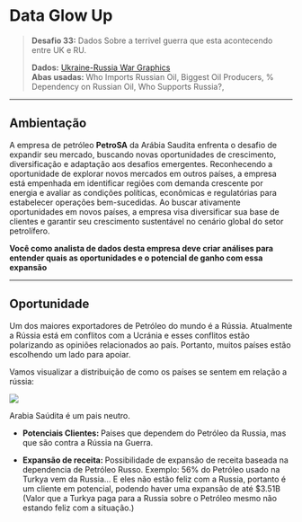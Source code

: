 <h1 >  Data Glow Up </h1>

<blockquote>
    <p > 
        <b> Desafio 33:</b>  Dados Sobre a terrivel guerra que esta acontecendo entre UK e RU. 
    </p>
    <p >
        <b>Dados:</b> <a href='https://docs.google.com/spreadsheets/d/17YhLXD459Q8_8ez0aAl9EP4EbwgYndTDeMgJzvp5G_w/edit#gid=2011395717'> Ukraine-Russia War Graphics </a> 
        <br>
        <b>Abas usadas: </b> Who Imports Russian Oil, Biggest Oil Producers, % Dependency on Russian Oil, Who Supports Russia?, 
    </p>
</blockquote>
<hr>

<h2> Ambientação </h2>
<p> A empresa de petróleo <b> PetroSA</b> da Arábia Saudita enfrenta o desafio de expandir seu mercado, buscando novas oportunidades de crescimento, diversificação e adaptação aos desafios emergentes. Reconhecendo a oportunidade de explorar novos mercados em outros países, a empresa está empenhada em identificar regiões com demanda crescente por energia e avaliar as condições políticas, econômicas e regulatórias para estabelecer operações bem-sucedidas. Ao buscar ativamente oportunidades em novos países, a empresa visa diversificar sua base de clientes e garantir seu crescimento sustentável no cenário global do setor petrolífero. </p> 

<p> <b> Você como analista de dados desta empresa deve criar análises para entender quais as oportunidades e o potencial de ganho com essa expansão </b>  </p>
<hr>

<h2> Oportunidade </h2>

<p> Um dos maiores exportadores de Petróleo do mundo é a Rússia. Atualmente a Rússia está em conflitos com a Ucránia e esses conflitos estão polarizando as opiniões relacionados ao país. 
Portanto, muitos países estão escolhendo um lado para apoiar.</p>
<p>
Vamos visualizar a distribuição de como os países se sentem em relação a rússia:
</p>
<img src='C:\Users\zThan\OneDrive\Documentos\data glow up\relacao_russia.png'> 








Arabia Saúdita é um pais neutro.

- <b> Potenciais Clientes:  </b>
   Paises que dependem do Petróleo da Russia, mas que são contra a Rússia na Guerra. 
   
- <b> Expansão de receita: </b> Possibilidade de expansão de receita baseada na dependencia de Petróleo Russo. 
Exemplo: 56% do Petróleo usado na Turkya vem da Russia... E eles não estão feliz com a Russia, portanto é um cliente em potencial, podendo haver uma expansão de até $3.51B (Valor que a Turkya paga para a Russia sobre o Petróleo mesmo não estando feliz com a situação.)